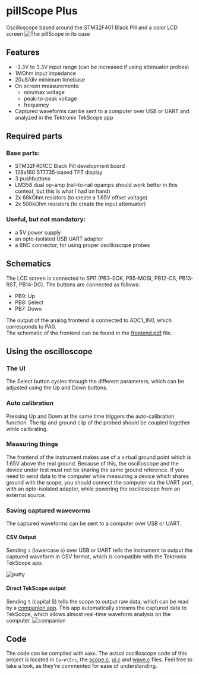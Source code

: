 # pillScope Plus
Oscilloscope based around the STM32F401 Black Pill and a color LCD screen
![The pillScope in its case](https://user-images.githubusercontent.com/60291077/177203708-384191ef-0c0f-4918-a163-46cf7b4721da.jpg)

## Features
* -3.3V to 3.3V input range (can be increased if using attenuator probes)
* 1MOhm input impedance
* 20uS/div minimum timebase
* On screen measurements:
  * min/max voltage
  * peak-to-peak voltage
  * frequency
* Captured waveforms can be sent to a computer over USB or UART and analyzed in the Tektronix TekScope app
## Required parts
### Base parts:
* STM32F401CC Black Pill development board
* 128x160 ST7735-based TFT display
* 3 pushbuttons
* LM358 dual op-amp (rail-to-rail opamps should work better in this context, but this is what I had on hand)
* 2x 68kOhm resistors (to create a 1.65V offset voltage)
* 2x 500kOhm resistors (to create the input attenuator)

### Useful, but not mandatory:
* a 5V power supply
* an opto-isolated USB UART adapter
* a BNC connector, for using proper oscilloscope probes

## Schematics
The LCD screen is connected to SPI1 (PB3-SCK, PB5-MOSI, PB12-CS, PB13-RST, PB14-DC). The buttons are connected as follows:
* PB9: Up
* PB8: Select
* PB7: Down

The output of the analog frontend is connected to ADC1_IN0, which corresponds to PA0.\
The schematic of the frontend can be found in the [frontend.pdf](frontend.pdf) file.

## Using the oscilloscope
### The UI
The Select button cycles through the different parameters, which can be adjusted using the Up and Down buttons. 

### Auto calibration
Pressing Up and Down at the same time triggers the auto-calibration function. The tip and ground clip of the probed should be coupled together while calibrating. 

### Measuring things
The frontend of the instrument makes use of a virtual ground point which is 1.65V above the real ground. Because of this, the oscilloscope and the device under test must not be sharing the same ground reference. If you need to send data to the computer while measuring a device which shares ground with the scope, you should connect the computer via the UART port, with an opto-isolated adapter, while powering the oscilloscope from an external source.

### Saving captured wavevorms
The captured waveforms can be sent to a computer over USB or UART.

#### CSV Output
Sending `s` (lowercase s) over USB or UART tells the instrument to output the captured waveform in CSV format, which is compatible with the Tektronix TekScope app.

![putty](https://user-images.githubusercontent.com/60291077/177576118-8649bee9-bdd7-459b-9a0d-911d3b135e4e.png)

#### Direct TekScope output 
Sending `S` (capital S) tells the scope to output raw data, which can be read by a [companion app](https://github.com/tvlad1234/tekscopeIngest). This app automatically streams the captured data to TekScope, which allows almost real-time waveform analysis on the computer.
![companion](https://user-images.githubusercontent.com/60291077/177576844-adfbda6b-5129-4aee-bc59-4e8e6be63796.png)

## Code
The code can be compiled with `make`. The actual oscilloscope code of this project is located in `Core\Src`, the [scope.c](Core/Src/scope.c), [ui.c](Core/Src/ui.c) and [wave.c](Core/Src/wave.c) files. Feel free to take a look, as they're commented for ease of understanding.




